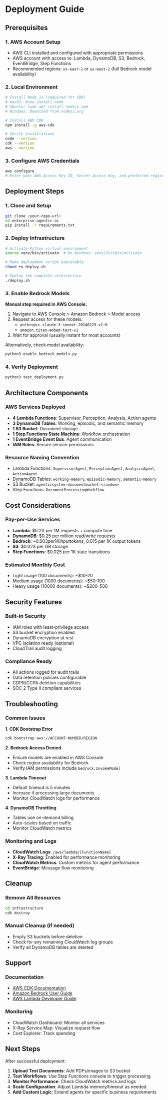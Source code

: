# Deployment Guide

## Prerequisites

### 1. AWS Account Setup
- AWS CLI installed and configured with appropriate permissions
- AWS account with access to: Lambda, DynamoDB, S3, Bedrock, EventBridge, Step Functions
- Recommended regions: `us-east-1` or `us-west-2` (full Bedrock model availability)

### 2. Local Environment
```bash
# Install Node.js (required for CDK)
# macOS: brew install node
# Ubuntu: sudo apt install nodejs npm
# Windows: Download from nodejs.org

# Install AWS CDK
npm install -g aws-cdk

# Verify installations
node --version
cdk --version
aws --version
```

### 3. Configure AWS Credentials
```bash
aws configure
# Enter your AWS Access Key ID, Secret Access Key, and preferred region
```

## Deployment Steps

### 1. Clone and Setup
```bash
git clone <your-repo-url>
cd enterprise-agentic-ai
pip install -r requirements.txt
```

### 2. Deploy Infrastructure
```bash
# Activate Python virtual environment
source venv/bin/activate  # On Windows: venv\Scripts\activate

# Make deployment script executable
chmod +x deploy.sh

# Deploy the complete architecture
./deploy.sh
```

### 3. Enable Bedrock Models
**Manual step required in AWS Console:**

1. Navigate to AWS Console > Amazon Bedrock > Model access
2. Request access for these models:
   - `anthropic.claude-3-sonnet-20240229-v1:0`
   - `amazon.titan-embed-text-v1`
3. Wait for approval (usually instant for most accounts)

Alternatively, check model availability:
```bash
python3 enable_bedrock_models.py
```

### 4. Verify Deployment
```bash
python3 test_deployment.py
```

## Architecture Components

### AWS Services Deployed
- **4 Lambda Functions**: Supervisor, Perception, Analysis, Action agents
- **3 DynamoDB Tables**: Working, episodic, and semantic memory
- **1 S3 Bucket**: Document storage
- **1 Step Functions State Machine**: Workflow orchestration
- **1 EventBridge Event Bus**: Agent communication
- **IAM Roles**: Secure service permissions

### Resource Naming Convention
- Lambda Functions: `SupervisorAgent`, `PerceptionAgent`, `AnalysisAgent`, `ActionAgent`
- DynamoDB Tables: `working-memory`, `episodic-memory`, `semantic-memory`
- S3 Bucket: `agenticsystem-documentbucket-<random>`
- Step Functions: `DocumentProcessingWorkflow`

## Cost Considerations

### Pay-per-Use Services
- **Lambda**: $0.20 per 1M requests + compute time
- **DynamoDB**: $0.25 per million read/write requests
- **Bedrock**: ~$0.003 per 1K input tokens, ~$0.015 per 1K output tokens
- **S3**: $0.023 per GB storage
- **Step Functions**: $0.025 per 1K state transitions

### Estimated Monthly Cost
- Light usage (100 documents): ~$10-20
- Medium usage (1000 documents): ~$50-100
- Heavy usage (10000 documents): ~$200-500

## Security Features

### Built-in Security
- IAM roles with least-privilege access
- S3 bucket encryption enabled
- DynamoDB encryption at rest
- VPC isolation ready (optional)
- CloudTrail audit logging

### Compliance Ready
- All actions logged for audit trails
- Data retention policies configurable
- GDPR/CCPA deletion capabilities
- SOC 2 Type II compliant services

## Troubleshooting

### Common Issues

**1. CDK Bootstrap Error**
```bash
cdk bootstrap aws://ACCOUNT-NUMBER/REGION
```

**2. Bedrock Access Denied**
- Ensure models are enabled in AWS Console
- Check region availability for Bedrock
- Verify IAM permissions include `bedrock:InvokeModel`

**3. Lambda Timeout**
- Default timeout is 5 minutes
- Increase if processing large documents
- Monitor CloudWatch logs for performance

**4. DynamoDB Throttling**
- Tables use on-demand billing
- Auto-scales based on traffic
- Monitor CloudWatch metrics

### Monitoring and Logs
- **CloudWatch Logs**: `/aws/lambda/[FunctionName]`
- **X-Ray Tracing**: Enabled for performance monitoring
- **CloudWatch Metrics**: Custom metrics for agent performance
- **EventBridge**: Message flow monitoring

## Cleanup

### Remove All Resources
```bash
cd infrastructure
cdk destroy
```

### Manual Cleanup (if needed)
- Empty S3 buckets before deletion
- Check for any remaining CloudWatch log groups
- Verify all DynamoDB tables are deleted

## Support

### Documentation
- [AWS CDK Documentation](https://docs.aws.amazon.com/cdk/)
- [Amazon Bedrock User Guide](https://docs.aws.amazon.com/bedrock/)
- [AWS Lambda Developer Guide](https://docs.aws.amazon.com/lambda/)

### Monitoring
- CloudWatch Dashboard: Monitor all services
- X-Ray Service Map: Visualize request flow
- Cost Explorer: Track spending

## Next Steps

After successful deployment:

1. **Upload Test Documents**: Add PDFs/images to S3 bucket
2. **Test Workflows**: Use Step Functions console to trigger processing
3. **Monitor Performance**: Check CloudWatch metrics and logs
4. **Scale Configuration**: Adjust Lambda memory/timeout as needed
5. **Add Custom Logic**: Extend agents for specific business requirements
